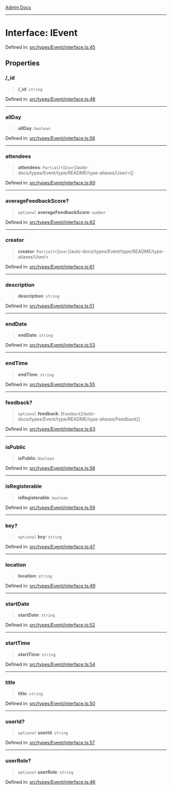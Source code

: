 [Admin Docs](/)

***

# Interface: IEvent

Defined in: [src/types/Event/interface.ts:45](https://github.com/PalisadoesFoundation/talawa-admin/blob/main/src/types/Event/interface.ts#L45)

## Properties

### /_id

> **/_id**: `string`

Defined in: [src/types/Event/interface.ts:48](https://github.com/PalisadoesFoundation/talawa-admin/blob/main/src/types/Event/interface.ts#L48)

***

### allDay

> **allDay**: `boolean`

Defined in: [src/types/Event/interface.ts:56](https://github.com/PalisadoesFoundation/talawa-admin/blob/main/src/types/Event/interface.ts#L56)

***

### attendees

> **attendees**: `Partial`/<[`User`]/auto-docs/types/Event/type/README/type-aliases/User/>[]

Defined in: [src/types/Event/interface.ts:60](https://github.com/PalisadoesFoundation/talawa-admin/blob/main/src/types/Event/interface.ts#L60)

***

### averageFeedbackScore?

> `optional` **averageFeedbackScore**: `number`

Defined in: [src/types/Event/interface.ts:62](https://github.com/PalisadoesFoundation/talawa-admin/blob/main/src/types/Event/interface.ts#L62)

***

### creator

> **creator**: `Partial`/<[`User`]/auto-docs/types/Event/type/README/type-aliases/User/>

Defined in: [src/types/Event/interface.ts:61](https://github.com/PalisadoesFoundation/talawa-admin/blob/main/src/types/Event/interface.ts#L61)

***

### description

> **description**: `string`

Defined in: [src/types/Event/interface.ts:51](https://github.com/PalisadoesFoundation/talawa-admin/blob/main/src/types/Event/interface.ts#L51)

***

### endDate

> **endDate**: `string`

Defined in: [src/types/Event/interface.ts:53](https://github.com/PalisadoesFoundation/talawa-admin/blob/main/src/types/Event/interface.ts#L53)

***

### endTime

> **endTime**: `string`

Defined in: [src/types/Event/interface.ts:55](https://github.com/PalisadoesFoundation/talawa-admin/blob/main/src/types/Event/interface.ts#L55)

***

### feedback?

> `optional` **feedback**: [`Feedback`]/auto-docs/types/Event/type/README/type-aliases/Feedback[]

Defined in: [src/types/Event/interface.ts:63](https://github.com/PalisadoesFoundation/talawa-admin/blob/main/src/types/Event/interface.ts#L63)

***

### isPublic

> **isPublic**: `boolean`

Defined in: [src/types/Event/interface.ts:58](https://github.com/PalisadoesFoundation/talawa-admin/blob/main/src/types/Event/interface.ts#L58)

***

### isRegisterable

> **isRegisterable**: `boolean`

Defined in: [src/types/Event/interface.ts:59](https://github.com/PalisadoesFoundation/talawa-admin/blob/main/src/types/Event/interface.ts#L59)

***

### key?

> `optional` **key**: `string`

Defined in: [src/types/Event/interface.ts:47](https://github.com/PalisadoesFoundation/talawa-admin/blob/main/src/types/Event/interface.ts#L47)

***

### location

> **location**: `string`

Defined in: [src/types/Event/interface.ts:49](https://github.com/PalisadoesFoundation/talawa-admin/blob/main/src/types/Event/interface.ts#L49)

***

### startDate

> **startDate**: `string`

Defined in: [src/types/Event/interface.ts:52](https://github.com/PalisadoesFoundation/talawa-admin/blob/main/src/types/Event/interface.ts#L52)

***

### startTime

> **startTime**: `string`

Defined in: [src/types/Event/interface.ts:54](https://github.com/PalisadoesFoundation/talawa-admin/blob/main/src/types/Event/interface.ts#L54)

***

### title

> **title**: `string`

Defined in: [src/types/Event/interface.ts:50](https://github.com/PalisadoesFoundation/talawa-admin/blob/main/src/types/Event/interface.ts#L50)

***

### userId?

> `optional` **userId**: `string`

Defined in: [src/types/Event/interface.ts:57](https://github.com/PalisadoesFoundation/talawa-admin/blob/main/src/types/Event/interface.ts#L57)

***

### userRole?

> `optional` **userRole**: `string`

Defined in: [src/types/Event/interface.ts:46](https://github.com/PalisadoesFoundation/talawa-admin/blob/main/src/types/Event/interface.ts#L46)
